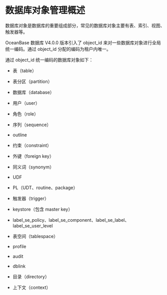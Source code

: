 # 数据库对象管理概述

数据库对象是数据库的重要组成部分，常见的数据库对象主要有表、索引、视图、触发器等。

OceanBase 数据库 V4.0.0 版本引入了 object_id 来对一些数据库对象进行全局统一编码。通过 object_id 分配的编码为租户内唯一。

通过 object_id 统一编码的数据库对象如下：

* 表（table）

* 表分区（partition）

* 数据库（database）

* 用户（user）

* 角色（role）

* 序列（sequence）

* outline

* 约束（constraint）

* 外键（foreign key）

* 同义词（synonym）

* UDF

* PL（UDT、routine、package）

* 触发器（trigger）

* keystore（包含 master key）

* label_se_policy、label_se_component、label_se_label、label_se_user_level

* 表空间（tablespace）

* profile

* audit

* dblink

* 目录（directory）

* 上下文（context）
